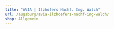 ```yaml
---
title: "AVIA | Ilzhöfers Nachf. Ing. Walch"
url: /augsburg/avia-ilzhoefers-nachf-ing-walch/
shop: Allgemein
---
```

